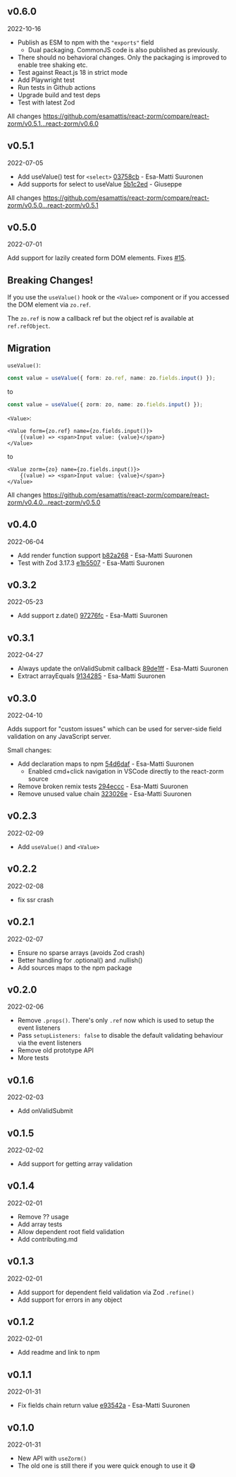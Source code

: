 ## v0.6.0

2022-10-16

-   Publish as ESM to npm with the `"exports"` field
    -   Dual packaging. CommonJS code is also published as previously.
-   There should no behavioral changes. Only the packaging is improved to enable
    tree shaking etc.
-   Test against React.js 18 in strict mode
-   Add Playwright test
-   Run tests in Github actions
-   Upgrade build and test deps
-   Test with latest Zod

All changes https://github.com/esamattis/react-zorm/compare/react-zorm/v0.5.1...react-zorm/v0.6.0

## v0.5.1

2022-07-05

-   Add useValue() test for `<select>` [03758cb](https://github.com/esamattis/react-zorm/commit/03758cb) - Esa-Matti Suuronen
-   Add supports for select to useValue [5b1c2ed](https://github.com/esamattis/react-zorm/commit/5b1c2ed) - Giuseppe

All changes https://github.com/esamattis/react-zorm/compare/react-zorm/v0.5.0...react-zorm/v0.5.1

## v0.5.0

2022-07-01

Add support for lazily created form DOM elements. Fixes
[#15](https://github.com/esamattis/react-zorm/issues/15).

## Breaking Changes!

If you use the `useValue()` hook or the `<Value>` component or if you accessed
the DOM element via `zo.ref`.

The `zo.ref` is now a callback ref but the object ref is available at `ref.refObject`.

## Migration

`useValue()`:

```ts
const value = useValue({ form: zo.ref, name: zo.fields.input() });
```

to

```ts
const value = useValue({ zorm: zo, name: zo.fields.input() });
```

`<Value>`:

```tsx
<Value form={zo.ref} name={zo.fields.input()}>
    {(value) => <span>Input value: {value}</span>}
</Value>
```

to

```tsx
<Value zorm={zo} name={zo.fields.input()}>
    {(value) => <span>Input value: {value}</span>}
</Value>
```

All changes https://github.com/esamattis/react-zorm/compare/react-zorm/v0.4.0...react-zorm/v0.5.0

## v0.4.0

2022-06-04

-   Add render function support [b82a268](https://github.com/esamattis/react-zorm/commit/b82a268) - Esa-Matti Suuronen
-   Test with Zod 3.17.3 [e1b5507](https://github.com/esamattis/react-zorm/commit/e1b5507) - Esa-Matti Suuronen

## v0.3.2

2022-05-23

-   Add support z.date() [97276fc](https://github.com/esamattis/react-zorm/commit/97276fc) - Esa-Matti Suuronen

## v0.3.1

2022-04-27

-   Always update the onValidSubmit callback [89de1ff](https://github.com/esamattis/react-zorm/commit/89de1ff) - Esa-Matti Suuronen
-   Extract arrayEquals [9134285](https://github.com/esamattis/react-zorm/commit/9134285) - Esa-Matti Suuronen

## v0.3.0

2022-04-10

Adds support for "custom issues" which can be used for server-side field
validation on any JavaScript server.

Small changes:

-   Add declaration maps to npm [54d6daf](https://github.com/esamattis/react-zorm/commit/54d6daf) - Esa-Matti Suuronen
    -   Enabled cmd+click navigation in VSCode directly to the react-zorm source
-   Remove broken remix tests [294eccc](https://github.com/esamattis/react-zorm/commit/294eccc) - Esa-Matti Suuronen
-   Remove unused value chain [323026e](https://github.com/esamattis/react-zorm/commit/323026e) - Esa-Matti Suuronen

## v0.2.3

2022-02-09

-   Add `useValue()` and `<Value>`

## v0.2.2

2022-02-08

-   fix ssr crash

## v0.2.1

2022-02-07

-   Ensure no sparse arrays (avoids Zod crash)
-   Better handling for .optional() and .nullish()
-   Add sources maps to the npm package

## v0.2.0

2022-02-06

-   Remove `.props()`. There's only `.ref` now which is used to setup the event listeners
-   Pass `setupListeners: false` to disable the default validating behaviour via the event listeners
-   Remove old prototype API
-   More tests

## v0.1.6

2022-02-03

-   Add onValidSubmit

## v0.1.5

2022-02-02

-   Add support for getting array validation

## v0.1.4

2022-02-01

-   Remove ?? usage
-   Add array tests
-   Allow dependent root field validation
-   Add contributing.md

## v0.1.3

2022-02-01

-   Add support for dependent field validation via Zod `.refine()`
-   Add support for errors in any object

## v0.1.2

2022-02-01

-   Add readme and link to npm

## v0.1.1

2022-01-31

-   Fix fields chain return value [e93542a](https://github.com/esamattis/react-zorm/commit/e93542a) - Esa-Matti Suuronen

## v0.1.0

2022-01-31

-   New API with `useZorm()`
-   The old one is still there if you were quick enough to use it 😅

